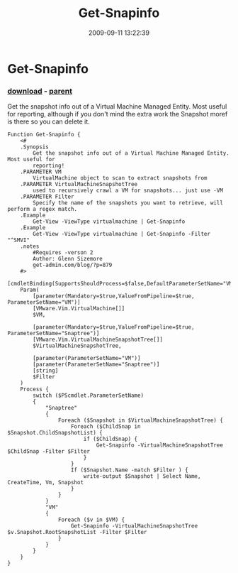 ﻿---
pid:            1320
poster:         glnsize
title:          Get-Snapinfo
date:           2009-09-11 13:22:39
format:         posh
parent:         1319
parent:         1319

---

# Get-Snapinfo

### [download](1320.ps1) - [parent](1319.md)

Get the snapshot info out of a Virtual Machine Managed Entity.  Most useful for reporting, although if you don't mind the extra work the Snapshot moref is there so you can delete it.

```posh
Function Get-Snapinfo {
    <#
    .Synopsis
        Get the snapshot info out of a Virtual Machine Managed Entity.  Most useful for
        reporting!
    .PARAMETER VM
        VirtualMachine object to scan to extract snapshots from
    .PARAMETER VirtualMachineSnapshotTree
        used to recursively crawl a VM for snapshots... just use -VM
    .PARAMETER Filter
        Specify the name of the snapshots you want to retrieve, will perform a regex match.
    .Example
        Get-View -ViewType virtualmachine | Get-Snapinfo
    .Example
        Get-View -ViewType virtualmachine | Get-Snapinfo -Filter "^SMVI"
    .notes
        #Requires -verson 2 
        Author: Glenn Sizemore
        get-admin.com/blog/?p=879
    #>
    [cmdletBinding(SupportsShouldProcess=$false,DefaultParameterSetName="VM")]
    Param(
        [parameter(Mandatory=$true,ValueFromPipeline=$true, ParameterSetName="VM")]
        [VMware.Vim.VirtualMachine[]]
        $VM,
        
        [parameter(Mandatory=$true,ValueFromPipeline=$true, ParameterSetName="Snaptree")]
        [VMware.Vim.VirtualMachineSnapshotTree[]]
        $VirtualMachineSnapshotTree,
        
        [parameter(ParameterSetName="VM")] 
        [parameter(ParameterSetName="Snaptree")]
        [string]
        $Filter
    )
    Process {
        switch ($PScmdlet.ParameterSetName) 
        {
            "Snaptree"
            {
                Foreach ($Snapshot in $VirtualMachineSnapshotTree) {
                    Foreach ($ChildSnap in $Snapshot.ChildSnapshotList) {
                        if ($ChildSnap) {
                            Get-Snapinfo -VirtualMachineSnapshotTree $ChildSnap -Filter $Filter
                        }
                    }
                    If ($Snapshot.Name -match $Filter ) {
                        write-output $Snapshot | Select Name, CreateTime, Vm, Snapshot
                    }
                }
            }
            "VM"
            {
                Foreach ($v in $VM) {
                    Get-Snapinfo -VirtualMachineSnapshotTree $v.Snapshot.RootSnapshotList -Filter $Filter
                }
            }
        }
    }
}
```
